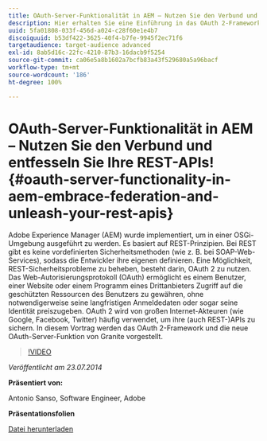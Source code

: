 ```yaml
---
title: OAuth-Server-Funktionalität in AEM – Nutzen Sie den Verbund und entfesseln Sie Ihre REST-APIs!
description: Hier erhalten Sie eine Einführung in das OAuth 2-Framework und die OAuth-Server-Funktion von Granite. Adobe Experience Manager (AEM) wurde implementiert, um in einer OSGi-Umgebung ausgeführt zu werden. Es basiert auf REST-Prinzipien.
uuid: 5fa01808-033f-456d-a024-c28f60e1e4b7
discoiquuid: b53df422-3625-40f4-b7fe-9945f2ec71f6
targetaudience: target-audience advanced
exl-id: 8ab5d16c-22fc-4210-87b3-16dacb9f5254
source-git-commit: ca06e5a8b1602a7bcfb83a43f529680a5a96bacf
workflow-type: tm+mt
source-wordcount: '186'
ht-degree: 100%

---
```


# OAuth-Server-Funktionalität in AEM – Nutzen Sie den Verbund und entfesseln Sie Ihre REST-APIs!{#oauth-server-functionality-in-aem-embrace-federation-and-unleash-your-rest-apis}

Adobe Experience Manager (AEM) wurde implementiert, um in einer OSGi-Umgebung ausgeführt zu werden. Es basiert auf REST-Prinzipien. Bei REST gibt es keine vordefinierten Sicherheitsmethoden (wie z. B. bei SOAP-Web-Services), sodass die Entwickler ihre eigenen definieren. Eine Möglichkeit, REST-Sicherheitsprobleme zu beheben, besteht darin, OAuth 2 zu nutzen. Das Web-Autorisierungsprotokoll (OAuth) ermöglicht es einem Benutzer, einer Website oder einem Programm eines Drittanbieters Zugriff auf die geschützten Ressourcen des Benutzers zu gewähren, ohne notwendigerweise seine langfristigen Anmeldedaten oder sogar seine Identität preiszugeben. OAuth 2 wird von großen Internet-Akteuren (wie Google, Facebook, Twitter) häufig verwendet, um ihre (auch REST-)APIs zu sichern. In diesem Vortrag werden das OAuth 2-Framework und die neue OAuth-Server-Funktion von Granite vorgestellt.

>[!VIDEO](https://video.tv.adobe.com/v/19466/?quality=9)

*Veröffentlicht am 23.07.2014*

**Präsentiert von:**

Antonio Sanso, Software Engineer, Adobe

**Präsentationsfolien**

[Datei herunterladen](assets/oauth-server-functionality-in-aem-7-23-14.pdf)
<!--
[Get back to the Overview](https://helpx.adobe.com/experience-manager/kt/eseminars/gems/aem-index.html)
-->
